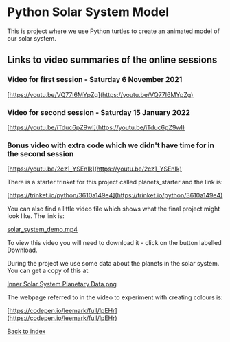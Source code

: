 # Python Solar System Model

This is project where we use Python turtles to create an animated model of our solar system.

## Links to video summaries of the online sessions

### Video for first session - Saturday 6 November 2021

[https://youtu.be/VQ77I6MYpZg](https://youtu.be/VQ77I6MYpZg)

### Video for second session - Saturday 15 January 2022

[https://youtu.be/iTduc6pZ9wI](https://youtu.be/iTduc6pZ9wI)

### Bonus video with extra code which we didn't have time for in the second session

[https://youtu.be/2cz1_YSEnIk](https://youtu.be/2cz1_YSEnIk)

There is a starter trinket for this project called planets_starter and the link is:

[https://trinket.io/python/3610a149e4](https://trinket.io/python/3610a149e4)

You can also find a little video file which shows what the final project might look like. The link is:

[solar_system_demo.mp4](solar_system_demo.mp4)

To view this video you will need to download it - click on the button labelled Download.

During the project we use some data about the planets in the solar system. You can get a copy of this at:

[Inner Solar System Planetary Data.png](Inner%20Solar%20System%20Planetary%20Data.png)

The webpage referred to in the video to experiment with creating colours is:

[https://codepen.io/leemark/full/lpEHr](https://codepen.io/leemark/full/lpEHr)

[Back to index](README.md)
